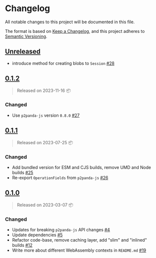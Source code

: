 # Changelog

All notable changes to this project will be documented in this file.

The format is based on [Keep a Changelog](https://keepachangelog.com/en/1.0.0/),
and this project adheres to [Semantic Versioning](https://semver.org/spec/v2.0.0.html).

## [Unreleased]

- introduce method for creating blobs to `Session` [#28](https://github.com/p2panda/shirokuma/pull/28)

## [0.1.2]

> Released on 2023-11-16 :package:

### Changed

- Use `p2panda-js` version `0.8.0` [#27](https://github.com/p2panda/shirokuma/pull/27)

## [0.1.1]

> Released on 2023-07-25 :package:

### Changed

* Add bundled version for ESM and CJS builds, remove UMD and Node builds [#25](https://github.com/p2panda/shirokuma/pull/25)
* Re-export `OperationFields` from `p2panda-js` [#26](https://github.com/p2panda/shirokuma/pull/26)

## [0.1.0]

> Released on 2023-03-07 :package:

### Changed

* Updates for breaking `p2panda-js` API changes [#4](https://github.com/p2panda/shirokuma/pull/4)
* Update dependencies [#5](https://github.com/p2panda/shirokuma/pull/5)
* Refactor code-base, remove caching layer, add "slim" and "inlined" builds [#12](https://github.com/p2panda/shirokuma/pull/12)
* Write more about different WebAssembly contexts in `README.md` [#19](https://github.com/p2panda/shirokuma/pull/19)

[unreleased]: https://github.com/p2panda/p2panda/compare/v0.1.2...HEAD
[0.1.2]: https://github.com/p2panda/p2panda/releases/tag/v0.1.2
[0.1.1]: https://github.com/p2panda/p2panda/releases/tag/v0.1.1
[0.1.0]: https://github.com/p2panda/p2panda/releases/tag/v0.1.0

